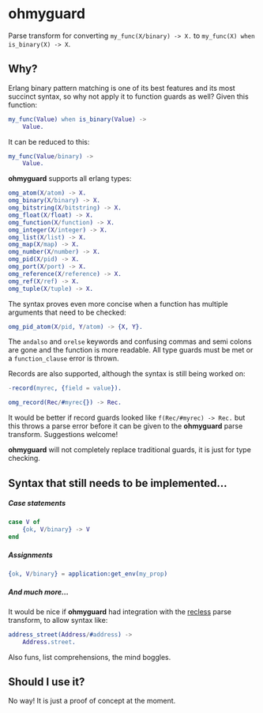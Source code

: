 # ohmyguard

Parse transform for converting `my_func(X/binary) -> X.` to `my_func(X) when is_binary(X) -> X`.

## Why?

Erlang binary pattern matching is one of its best features and its most succinct syntax, so why not apply it to function guards as well?  Given this function:

```erlang
my_func(Value) when is_binary(Value) ->
    Value.
```

It can be reduced to this:

```erlang
my_func(Value/binary) ->
    Value.
```

**ohmyguard** supports all erlang types:

```erlang
omg_atom(X/atom) -> X.
omg_binary(X/binary) -> X.
omg_bitstring(X/bitstring) -> X.
omg_float(X/float) -> X.
omg_function(X/function) -> X.
omg_integer(X/integer) -> X.
omg_list(X/list) -> X.
omg_map(X/map) -> X.
omg_number(X/number) -> X.
omg_pid(X/pid) -> X.
omg_port(X/port) -> X.
omg_reference(X/reference) -> X.
omg_ref(X/ref) -> X.
omg_tuple(X/tuple) -> X.
```

The syntax proves even more concise when a function has multiple arguments that need to be checked:

```erlang
omg_pid_atom(X/pid, Y/atom) -> {X, Y}.
```

The `andalso` and `orelse` keywords and confusing commas and semi colons are gone and the function is more readable.  All type guards must be met or a `function_clause` error is thrown.

Records are also supported, although the syntax is still being worked on:

```erlang
-record(myrec, {field = value}).

omg_record(Rec/#myrec{}) -> Rec.
```

It would be better if record guards looked like `f(Rec/#myrec) -> Rec.` but this throws a parse error before it can be given to the **ohmyguard** parse transform.  Suggestions welcome!

**ohmyguard** will not completely replace traditional guards, it is just for type checking.

## Syntax that still needs to be implemented...

##### Case statements

```erlang
case V of
	{ok, V/binary} -> V
end
```

##### Assignments

```erlang
{ok, V/binary} = application:get_env(my_prop)
```

##### And much more...

It would be nice if **ohmyguard** had integration with the [recless](http://code.google.com/p/recless/) parse transform, to allow syntax like:

```erlang
address_street(Address/#address) -> 
	Address.street.
```

Also funs, list comprehensions, the mind boggles.

## Should I use it?

No way!  It is just a proof of concept at the moment.
